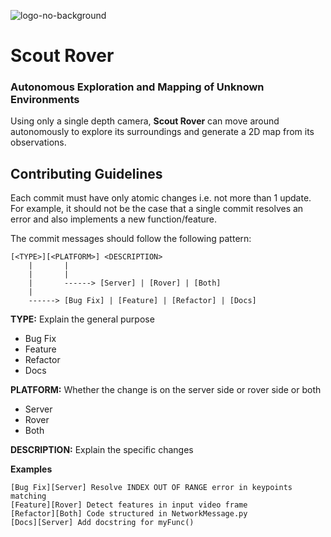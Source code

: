 ![logo-no-background](https://user-images.githubusercontent.com/39633205/97300670-97643100-1878-11eb-90e3-c1d979111cda.png)
# Scout Rover
### Autonomous Exploration and Mapping of Unknown Environments

Using only a single depth camera, **Scout Rover** can move around autonomously to explore its surroundings and generate a 2D map from its observations.

## Contributing Guidelines
Each commit must have only atomic changes i.e. not more than 1 update. For example, it should not be the case that a single commit resolves an error and also implements a new function/feature.

The commit messages should follow the following pattern:
```
[<TYPE>][<PLATFORM>] <DESCRIPTION>
    |       |
    |       |
    |       ------> [Server] | [Rover] | [Both]
    |
    ------> [Bug Fix] | [Feature] | [Refactor] | [Docs] 
```

**TYPE:** Explain the general purpose
  - Bug Fix
  - Feature
  - Refactor
  - Docs

**PLATFORM:** Whether the change is on the server side or rover side or both
  - Server
  - Rover
  - Both

**DESCRIPTION:** Explain the specific changes

**Examples**
```
[Bug Fix][Server] Resolve INDEX OUT OF RANGE error in keypoints matching
[Feature][Rover] Detect features in input video frame
[Refactor][Both] Code structured in NetworkMessage.py
[Docs][Server] Add docstring for myFunc()
```
